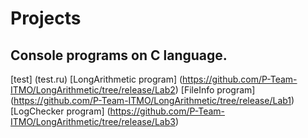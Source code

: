 # Projects

## Console programs on C language.

[test] (test.ru)
[LongArithmetic program] (https://github.com/P-Team-ITMO/LongArithmetic/tree/release/Lab2)
[FileInfo program] (https://github.com/P-Team-ITMO/LongArithmetic/tree/release/Lab1)
[LogChecker program] (https://github.com/P-Team-ITMO/LongArithmetic/tree/release/Lab3)
